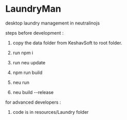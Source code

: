# LaundryMan
desktop laundry management in neutralinojs

steps before development : 

1.  copy the data folder from KeshavSoft to root folder.

2.  run npm i

3.  run neu update

4.  npm run build

5.  neu run

6.  neu build --release

for advanced developers :

1.  code is in resources/Laundry folder
